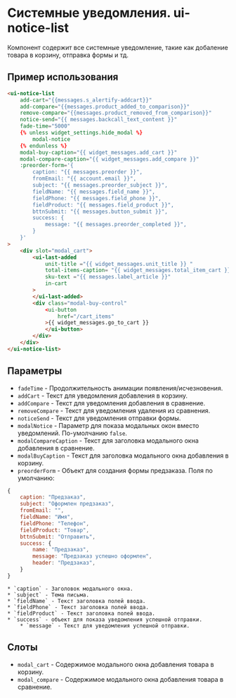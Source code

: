 # Системные уведомления. ui-notice-list

Компонент содержит все системные уведомление, такие как добаление товара в корзину, отправка формы и тд.

## Пример использования

```html
<ui-notice-list
	add-cart="{{messages.s_alertify-addcart}}"
	add-compare="{{messages.product_added_to_comparison}}"
	remove-compare="{{messages.product_removed_from_comparison}}"
	notice-send="{{ messages.backcall_text_content }}"
	fade-time="5000"
	{% unless widget_settings.hide_modal %}
		modal-notice
	{% endunless %}
	modal-buy-caption="{{ widget_messages.add_cart }}"
	modal-compare-caption="{{ widget_messages.add_compare }}"
	:preorder-form='{
		caption: "{{ messages.preorder }}",
		fromEmail: "{{ account.email }}",
		subject: "{{ messages.preorder_subject }}",
		fieldName: "{{ messages.field_name }}",
		fieldPhone: "{{ messages.field_phone }}",
		fieldProduct: "{{ messages.field_product }}",
		bttnSubmit: "{{ messages.button_submit }}",
		success: {
			message: "{{ messages.preorder_completed }}",
		}
	}'
>
	<div slot="modal_cart">
		<ui-last-added
			unit-title ="{{ widget_messages.unit_title }} "
			total-items-caption= "{{ widget_messages.total_item_cart }}"
			sku-text ="{{ messages.label_article }}"
			in-cart
		>
		</ui-last-added>
		<div class="modal-buy-control"
			<ui-button
				href="/cart_items"
			>{{ widget_messages.go_to_cart }}
			</ui-button>
		</div>
	</div>
</ui-notice-list>
```

## Параметры

* `fadeTime` - Продолжительность анимации появления/исчезновения.
* `addCart` - Текст для уведомления добавления в корзину.
* `addCompare` - Текст для уведомления добавления в сравнение.
* `removeCompare` - Текст для уведомления удаления из сравнения.
* `noticeSend` - Текст для уведомления отправки формы.
* `modalNotice` - Параметр для показа модальных окон вместо уведомлений. По-умолчанию `false`.
* `modalCompareCaption` - Текст для заголовка модального окна добавления в сравнение.
* `modalBuyCaption` - Текст для заголовка модального окна добавления в корзину.
* `preorderForm` - Объект для создания формы предзаказа. Поля по умолчанию:
```javascript
{
	caption: "Предзаказ",
	subject: "Оформлен предзаказ",
	fromEmail: "",
	fieldName: "Имя",
	fieldPhone: "Телефон",
	fieldProduct: "Товар",
	bttnSubmit: "Отправить",
	success: {
		name: "Предзаказ",
		message: "Предзаказ успешно оформлен",
		header: "Предзаказ",
	}
}
```

	* `caption` - Заголовок модального окна.
	* `subject` - Тема письма.
	* `fieldName` - Текст заголовка полей ввода.
	* `fieldPhone` - Текст заголовка полей ввода.
	* `fieldProduct` - Текст заголовка полей ввода.
	* `success` - объект для показа уведомления успешной отправки.
		* `message` - Текст для уведомления успешной отправки.

## Слоты

* `modal_cart` - Содержимое модального окна добавления товара в корзину.
* `modal_compare` - Содержимое модального окна добавления товара в сравнение.
